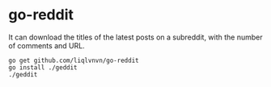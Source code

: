 # go-reddit

It can download the titles of the latest posts on a subreddit, with the number of comments and URL.

```
go get github.com/liqlvnvn/go-reddit
go install ./geddit
./geddit
```
